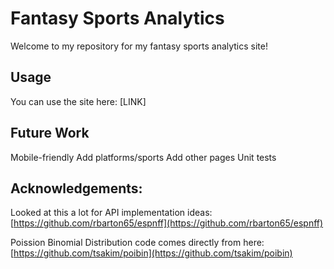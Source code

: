 # Fantasy Sports Analytics
Welcome to my repository for my fantasy sports analytics site!

## Usage
You can use the site here: [LINK]

## Future Work
Mobile-friendly
Add platforms/sports
Add other pages
Unit tests

## Acknowledgements:
Looked at this a lot for API implementation ideas: [https://github.com/rbarton65/espnff](https://github.com/rbarton65/espnff)

Poission Binomial Distribution code comes directly from here: [https://github.com/tsakim/poibin](https://github.com/tsakim/poibin)